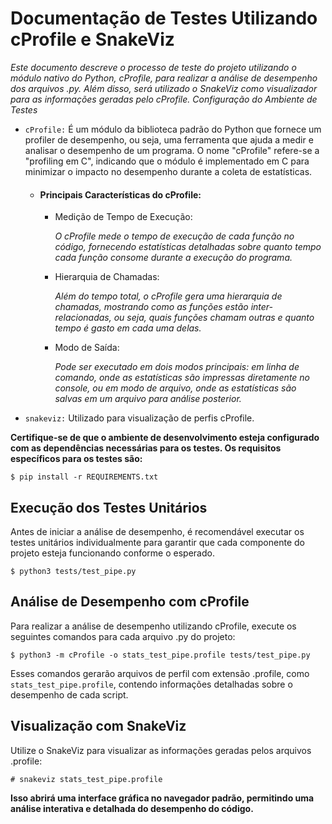 # Documentação de Testes Utilizando cProfile e SnakeViz

_Este documento descreve o processo de teste do projeto utilizando o módulo nativo do Python, cProfile, para realizar a análise de desempenho dos arquivos .py. Além disso, será utilizado o SnakeViz como visualizador para as informações geradas pelo cProfile.
Configuração do Ambiente de Testes_
 - `cProfile:` É um módulo da biblioteca padrão do Python que fornece um profiler de desempenho, ou seja, uma ferramenta que ajuda a medir e analisar o desempenho de um programa. O nome "cProfile" refere-se a "profiling em C", indicando que o módulo é implementado em C para minimizar o impacto no desempenho durante a coleta de estatísticas.
    - #### Principais Características do cProfile:
        - Medição de Tempo de Execução:
            
          _O cProfile mede o tempo de execução de cada função no código, fornecendo estatísticas detalhadas sobre quanto tempo cada função consome durante a execução do programa._

        - Hierarquia de Chamadas:
            
            _Além do tempo total, o cProfile gera uma hierarquia de chamadas, mostrando como as funções estão inter-relacionadas, ou seja, quais funções chamam outras e quanto tempo é gasto em cada uma delas._

        - Modo de Saída:
            
            _Pode ser executado em dois modos principais: em linha de comando, onde as estatísticas são impressas diretamente no console, ou em modo de arquivo, onde as estatísticas são salvas em um arquivo para análise posterior._



 - `snakeviz:` Utilizado para visualização de perfis cProfile.

__Certifique-se de que o ambiente de desenvolvimento esteja configurado com as dependências necessárias para os testes. Os requisitos específicos para os testes são:__

    

    $ pip install -r REQUIREMENTS.txt



## Execução dos Testes Unitários

Antes de iniciar a análise de desempenho, é recomendável executar os testes unitários individualmente para garantir que cada componente do projeto esteja funcionando conforme o esperado.



    $ python3 tests/test_pipe.py


## Análise de Desempenho com cProfile

Para realizar a análise de desempenho utilizando cProfile, execute os seguintes comandos para cada arquivo .py do projeto:

    $ python3 -m cProfile -o stats_test_pipe.profile tests/test_pipe.py

Esses comandos gerarão arquivos de perfil com extensão .profile, como `stats_test_pipe.profile`, contendo informações detalhadas sobre o desempenho de cada script.

## Visualização com SnakeViz
Utilize o SnakeViz para visualizar as informações geradas pelos arquivos .profile:
    

    # snakeviz stats_test_pipe.profile

__Isso abrirá uma interface gráfica no navegador padrão, permitindo uma análise interativa e detalhada do desempenho do código.__